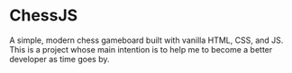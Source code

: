 # ChessJS
A simple, modern chess gameboard built with vanilla HTML, CSS, and JS. This is a project whose main intention is to help me to become a better developer as time goes by.
